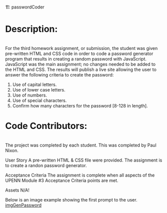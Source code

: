 🏗️ passwordCoder   

<h1> Description: </h1>
<br>
For the third homework assignment, or submission, the student was given pre-written HTML and CSS code in order to code a password generator program that results in creating a random password with JavaScript.  JavaScript was the main assignment; no changes needed to be added to the HTML and CSS.  The results will publish a live site allowing the user to answer the following criteria to create the password:

1. Use of capital letters.
2. Use of lower case letters.
3. Use of numbers.
4. Use of special characters. 
5. Confirm how many characters for the password [8-128 in length]. 


<h1> Code Contributors: </h1>
<br>
The project was completed by each student. This was completed by Paul Nixon. 

User Story
A pre-written HTML & CSS file were provided. The assignment is to create a randon password generator.  

Acceptance Criteria
The assignment is complete when all aspects of the UPENN Module #3 Acceptance Criteria points are met.

Assets
N/A!

Below is an image example showing the first prompt to the user. 
[imgGenPassword](https://user-images.githubusercontent.com/84299358/230257972-2dedf886-56c1-4c24-af94-78a82bd1af79.png)
